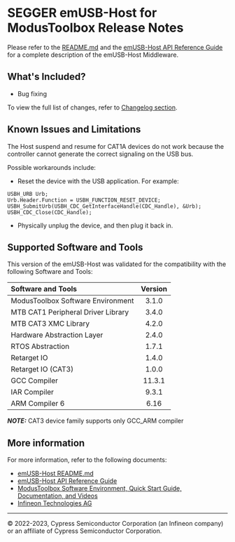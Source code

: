 # SEGGER emUSB-Host for ModusToolbox Release Notes

Please refer to the [README.md](./README.md) and the [emUSB-Host API Reference Guide](https://infineon.github.io/emusb-host/html/index.html) for a complete description of the emUSB-Host Middleware.

## What's Included?

* Bug fixing

To view the full list of changes, refer to [Changelog section](https://infineon.github.io/emusb-host/html/index.html#section_emusb_host_changelog).

## Known Issues and Limitations

The Host suspend and resume for CAT1A devices do not work because the controller cannot generate the correct signaling on the USB bus.

Possible workarounds include:
- Reset the device with the USB application. For example:
```
USBH_URB Urb;
Urb.Header.Function = USBH_FUNCTION_RESET_DEVICE;
USBH_SubmitUrb(USBH_CDC_GetInterfaceHandle(CDC_Handle), &Urb);
USBH_CDC_Close(CDC_Handle);
```
- Physically unplug the device, and then plug it back in.

## Supported Software and Tools

This version of the emUSB-Host was validated for the compatibility with the following Software and Tools:

| Software and Tools                                      | Version |
| :---                                                    | :----:  |
| ModusToolbox Software Environment                       | 3.1.0   |
| MTB CAT1 Peripheral Driver Library                      | 3.4.0   |
| MTB CAT3 XMC Library                                    | 4.2.0   |
| Hardware Abstraction Layer                              | 2.4.0   |
| RTOS Abstraction                                        | 1.7.1   |
| Retarget IO                                             | 1.4.0   |
| Retarget IO (CAT3)                                      | 1.0.0   |
| GCC Compiler                                            | 11.3.1  |
| IAR Compiler                                            | 9.3.1   |
| ARM Compiler 6                                          | 6.16    |

**_NOTE:_** CAT3 device family supports only GCC_ARM compiler

## More information

For more information, refer to the following documents:

* [emUSB-Host README.md](./README.md)
* [emUSB-Host API Reference Guide](https://infineon.github.io/emusb-host/html/index.html)
* [ModusToolbox Software Environment, Quick Start Guide, Documentation, and Videos](https://www.infineon.com/cms/en/design-support/tools/sdk/modustoolbox-software)
* [Infineon Technologies AG](https://www.infineon.com)

---
© 2022-2023, Cypress Semiconductor Corporation (an Infineon company) or an affiliate of Cypress Semiconductor Corporation.
